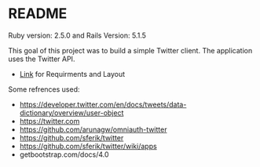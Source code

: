 # README
Ruby version: 2.5.0 and Rails Version: 5.1.5

This goal of this project was to build a simple Twitter client. The application uses the Twitter API.
* [Link](https://trello.com/b/VR6yaLA0/twiter-app-izea) for Requirments and Layout


Some refrences used:
* https://developer.twitter.com/en/docs/tweets/data-dictionary/overview/user-object
* https://twitter.com
* https://github.com/arunagw/omniauth-twitter
* https://github.com/sferik/twitter
* https://github.com/sferik/twitter/wiki/apps
* getbootstrap.com/docs/4.0
